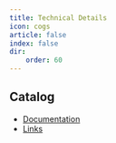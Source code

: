```yaml
---
title: Technical Details
icon: cogs
article: false
index: false
dir:
    order: 60 
---
```


## Catalog

- [Documentation](docs.md)
- [Links](technical-links.md)
